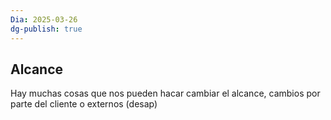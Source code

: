 ```yaml
---
Dia: 2025-03-26
dg-publish: true
---
```

## Alcance 
Hay muchas cosas que nos pueden hacar cambiar el alcance, cambios por parte del cliente o externos (desap)